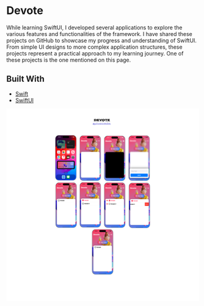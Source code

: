 # Devote
While learning SwiftUI, I developed several applications to explore the various features and functionalities of the framework. I have shared these projects on GitHub to showcase my progress and understanding of SwiftUI. From simple UI designs to more complex application structures, these projects represent a practical approach to my learning journey. One of these projects is the one mentioned on this page.
## Built With

- [Swift](https://developer.apple.com/swift/)
- [SwiftUI](https://developer.apple.com/xcode/swiftui/)

<p>
  <img src="Devote.png"/>
</p>
